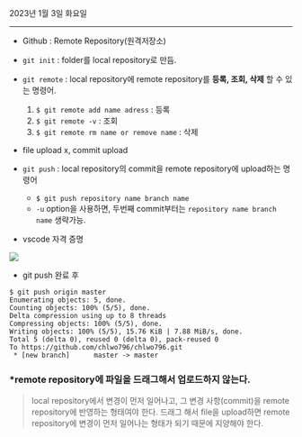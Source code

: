 2023년 1월 3일 화요일

---

- Github : Remote Repository(원격저장소)
- `git init` : folder를 local repository로 만듬.
- `git remote` : local repository에 remote repository를 __등록, 조회, 삭제__ 할 수 있는 명령어.
    1. `$ git remote add name adress` : 등록
    2. `$ git remote -v` : 조회
    3. `$ git remote rm name or remove name` : 삭제

- file upload x, commit upload
- `git push` : local repository의 commit을 remote repository에 upload하는 명령어
    - `$ git push repository name branch name`
    - `-u` option을 사용하면, 두번째 commit부터는 `repository name branch name` 생략가능.

- vscode 자격 증명

![](https://cafeptthumb-phinf.pstatic.net/MjAyMjEyMDFfMjAg/MDAxNjY5ODkwMDQ1NzY0.T2k4Pl-2ryNg01Ij9bZ1iVq_LMjp3CfdIimWcQyNB6kg.eTP010EfS5OXkOllgwhbMcoQ7TMVOUrKcHz43H2yKeIg.PNG/image.png?type=w1600)

- git push 완료 후

```git
$ git push origin master
Enumerating objects: 5, done.
Counting objects: 100% (5/5), done.
Delta compression using up to 8 threads
Compressing objects: 100% (5/5), done.
Writing objects: 100% (5/5), 15.76 KiB | 7.88 MiB/s, done.
Total 5 (delta 0), reused 0 (delta 0), pack-reused 0
To https://github.com/chlwo796/chlwo796.git
 * [new branch]      master -> master
```

### *remote repository에 파일을 드래그해서 업로드하지 않는다.

>local repository에서 변경이 먼저 일어나고, 그 변경 사항(commit)을 remote repository에 반영하는 형태여야 한다. 드래그 해서 file을 upload하면 remote repository에 변경이 먼저 일어나는 형태가 되기 때문에 지양해야 한다.



